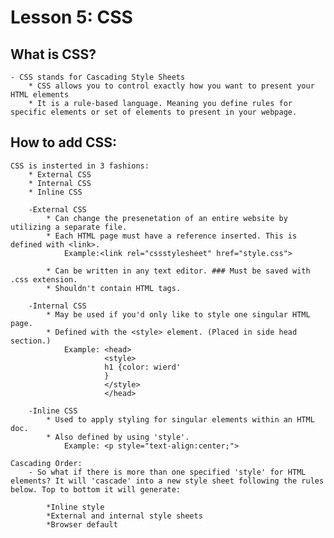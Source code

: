 # Lesson 5: CSS

## What is CSS?
    - CSS stands for Cascading Style Sheets
        * CSS allows you to control exactly how you want to present your HTML elements
        * It is a rule-based language. Meaning you define rules for specific elements or set of elements to present in your webpage.

## How to add CSS:
    CSS is insterted in 3 fashions:
        * External CSS
        * Internal CSS
        * Inline CSS

        -External CSS
            * Can change the presenetation of an entire website by utilizing a separate file.
            * Each HTML page must have a reference inserted. This is defined with <link>.
                Example:<link rel="cssstylesheet" href="style.css">

            * Can be written in any text editor. ### Must be saved with .css extension.
            * Shouldn't contain HTML tags.

        -Internal CSS
            * May be used if you'd only like to style one singular HTML page.
            * Defined with the <style> element. (Placed in side head section.)
                Example: <head>
                         <style>
                         h1 {color: wierd'
                         }
                         </style>
                         </head>

        -Inline CSS
            * Used to apply styling for singular elements within an HTML doc.
            * Also defined by using 'style'.
                Example: <p style="text-align:center;">

    Cascading Order:
        - So what if there is more than one specified 'style' for HTML elements? It will 'cascade' into a new style sheet following the rules below. Top to bottom it will generate:

            *Inline style
            *External and internal style sheets 
            *Browser default